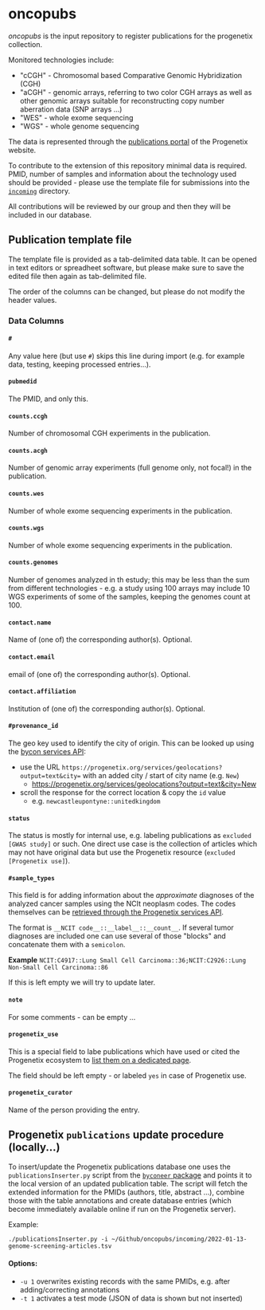 # oncopubs

_oncopubs_ is the input repository to register publications for the progenetix collection.

Monitored technologies include:

* "cCGH" - Chromosomal based Comparative Genomic Hybridization (CGH)
* "aCGH" - genomic arrays, referring to two color CGH arrays as well as other genomic arrays suitable for reconstructing copy number aberration data (SNP arrays ...)
* "WES" - whole exome sequencing
* "WGS" - whole genome sequencing

The data is represented through the [publications portal](http://progenetix.org/publications/) of the Progenetix website.

To contribute to the extension of this repository minimal data is required. PMID, number of samples and information about the technology used should be provided - please use the template file for submissions into the [`incoming`](./incoming/) directory.

All contributions will be reviewed by our group and then they will be included in our database.

## Publication template file

The template file is provided as a tab-delimited data table. It can be opened in
text editors or spreadheet software, but please make sure to save the edited file
then again as tab-delimited file.

The order of the columns can be changed, but please do not modify the header values.

### Data Columns

#### `#`

Any value here (but use `#`) skips this line during import (e.g. for example data,
  testing, keeping processed entries...).

#### `pubmedid`

The PMID, and only this.

#### `counts.ccgh`

Number of chromosomal CGH experiments in the publication.

#### `counts.acgh`

Number of genomic array experiments (full genome only, not focal!) in the publication.

#### `counts.wes`

Number of whole exome sequencing experiments in the publication.

#### `counts.wgs`

Number of whole exome sequencing experiments in the publication.

#### `counts.genomes`

Number of genomes analyzed in th estudy; this may be less than the sum from different
technologies - e.g. a study using 100 arrays may include 10 WGS experiments of some
of the samples, keeping the genomes count at 100.

#### `contact.name`

Name of (one of) the corresponding author(s). Optional.

#### `contact.email`

email of (one of) the corresponding author(s). Optional.

#### `contact.affiliation`

Institution of (one of) the corresponding author(s). Optional.

#### `#provenance_id`

The geo key used to identify the city of origin. This can be looked up using the
[bycon services API](https://docs.progenetix.org/services/#geographic-locations-cities-geolocations):

* use the URL `https://progenetix.org/services/geolocations?output=text&city=` with an added city / start of city name (e.g. `New`)
  - <https://progenetix.org/services/geolocations?output=text&city=New>
* scroll the response for the correct location & copy the `id` value
  - e.g. `newcastleupontyne::unitedkingdom`

#### `status`

The status is mostly for internal use, e.g. labeling publications as `excluded [GWAS study]` or such.
One direct use case is the collection of articles which may not have original data
but use the Progenetix resource (`excluded [Progenetix use]`).

#### `#sample_types`

This field is for adding information about the _approximate_ diagnoses of the analyzed
cancer samples using the NCIt neoplasm codes. The codes themselves can be [retrieved through the Progenetix services API](https://progenetix.org/services/collations/?collationTypes=NCIT&output=text).

The format is `__NCIT code__::__label__::__count__`. If several tumor diagnoses are
included one can use several of those "blocks" and concatenate them with a `semicolon`.

**Example** `NCIT:C4917::Lung Small Cell Carcinoma::36;NCIT:C2926::Lung Non-Small Cell Carcinoma::86`

If this is left empty we will try to update later.

#### `note`

For some comments - can be empty ...

#### `progenetix_use`

This is a special field to labe publications which have used or cited the Progenetix
ecosystem to [list them on a dedicated page](https://progenetix.org/publications/progenetixuse/).

The field should be left empty - or labeled `yes` in case of Progenetix use.

#### `progenetix_curator`

Name of the person providing the entry.

## Progenetix `publications` update procedure (locally...)

To insert/update the Progenetix publications database one uses the `publicationsInserter.py` script from the [`byconeer` package](http://github.com/progenetix/byconeer/) and points it to the local version of an updated publication table. The script will fetch the extended information for the PMIDs (authors, title, abstract ...), combine those with the table annotations and create database entries (which become immediately available online if run on the Progenetix server).

Example:

```
./publicationsInserter.py -i ~/Github/oncopubs/incoming/2022-01-13-genome-screening-articles.tsv
```

#### Options:

* `-u 1` overwrites existing records with the same PMIDs, e.g. after adding/correcting annotations
* `-t 1` activates a test mode (JSON of data is shown but not inserted)
